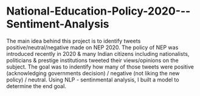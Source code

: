# National-Education-Policy-2020---Sentiment-Analysis
The main idea behind this project is to identify tweets positive/neutral/negative made on NEP 2020.
The policy of NEP was introduced recently in 2020 & many Indian citizens including nationalists, politicians & prestige institutions tweeted their views/opinions on the subject.
The goal was to indentify how many of those tweets were positive (acknowledging governments decision) / negative (not liking the new policy) / neutral.
Using NLP - sentinmental analysis, I built a model to determine the end goal.
